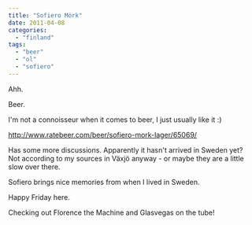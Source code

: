```yaml
---
title: "Sofiero Mörk"
date: 2011-04-08
categories: 
  - "finland"
tags: 
  - "beer"
  - "ol"
  - "sofiero"
---
```


Ahh.

Beer.

I'm not a connoisseur when it comes to beer, I just usually like it :)

http://www.ratebeer.com/beer/sofiero-mork-lager/65069/

Has some more discussions. Apparently it hasn't arrived in Sweden yet? Not according to my sources in Växjö anyway - or maybe they are a little slow over there.

Sofiero brings nice memories from when I lived in Sweden.

Happy Friday here.

Checking out Florence the Machine and Glasvegas on the tube!
